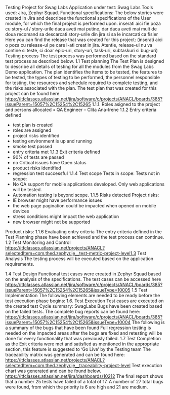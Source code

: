 Testing Project for Swag Labs
Application under test: Swag Labs
Tools used: Jira, Zephyr Squad.
Functional specifications:
The below stories were created in Jira and describes the functional specifications of the User module, for which the final project is performed upon.
inserati aici fie poza cu story-ul / story-urile daca aveti mai putine, dar daca aveti mai mult de doua recomand sa descarcati story-urile din jira si sa le incarcati ca fisier
Here you can find the release that was created for this project:
(inserati aici o poza cu release-ul pe care l-ati creat in jira. Atentie, release-ul nu va contine si teste, ci doar epic-uri, story-uri, task-uri, subtaskuri si bug-uri)
Testing process
The test process was performed based on the standard test process as described below.
1.1 Test planning
The Test Plan is designed to describe all details of testing for all the modules from the Swag Labs Demo application.
The plan identifies the items to be tested, the features to be tested, the types of testing to be performed, the personnel responsible for testing, the resources and schedule required to complete testing, and the risks associated with the plan. The test plan that was created for this project can be found here https://itfclasses.atlassian.net/jira/software/c/projects/ANACL/boards/385?issueParent=15057%2C15254%2C15265
1.1.1. Roles asigned to the project and persons allocated
•	QA Engineer – Clita Ana-Irene
1.1.2 Entry criteria defined
-	test plan is created
-	roles are assigned
-	project risks identified
-	testing environment is up and running
-	smoke test passed
-	entry criteria met
1.1.3 Exit criteria defined
-	90% of tests are passed
-	no Critical issues have Open status
-	product risks identified
-	regression test successful
1.1.4 Test scope
Tests in scope:
Tests not in scope:
-	No QA support for mobile applications developed. Only web applications will be tested.
-	Automation testing is beyond scope.
1.1.5 Risks detected
Project risks:
-	IE browser might have performance issues
-	the web page pagination could be impacted when opened on mobile devices
-	stress conditions might impact the web application
-	new browser might not be supported

Product risks:
1.1.6 Evaluating entry criteria
The entry criteria defined in the Test Planning phase have been achieved and the test process can continue.
1.2 Test Monitoring and Control
https://itfclasses.atlassian.net/projects/ANACL?selectedItem=com.thed.zephyr.je__test-metric-project-level1.3 Test Analysis
The testing process will be executed based on the application requirements.  


1.4 Test Design
Functional test cases were created in Zephyr Squad based on the analysis of the specifications. The test cases can be accessed here https://itfclasses.atlassian.net/jira/software/c/projects/ANACL/boards/385?issueParent=15057%2C15254%2C15265&issueType=10005
1.5 Test Implementation
The following elements are needed to be ready before the test execution phase begins:
1.6. Test Execution
Test cases are executed on the created test Cycle summary: SwagLabs
Bugs have been created based on the failed tests. The complete bug reports can be found here: https://itfclasses.atlassian.net/jira/software/c/projects/ANACL/boards/385?issueParent=15057%2C15254%2C15265&issueType=10004
The following is a summary of the bugs that have been found 
Full regression testing is needed on the impacted areas after the bugs are fixed and retesting will be done for every functionality that was previously failed.
1.7 Test Completion as the Exit criteria were met and satisfied as mentioned in the appropriate section, this feature is suggested to ‘Go Live’ by the Testing team
The traceability matrix was generated and can be found here: https://itfclasses.atlassian.net/projects/ANACL?selectedItem=com.thed.zephyr.je__traceability-project-level
Test execution chart was generated and can be found below.
https://itfclasses.atlassian.net/jira/dashboards/10212
The final report shows that a number 25 tests have failed of a total of 17.
A number of 27 total bugs were found, from which the priority is 6 are high and 21 are medium.

